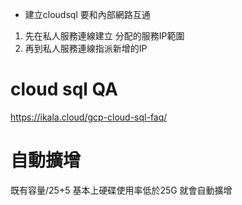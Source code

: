 * 建立cloudsql 要和內部網路互通
1. 先在私人服務連線建立 分配的服務IP範圍
2. 再到私人服務連線指派新增的IP


# cloud sql QA
https://ikala.cloud/gcp-cloud-sql-faq/

# 自動擴增
既有容量/25+5 
基本上硬碟使用率低於25G 就會自動擴增